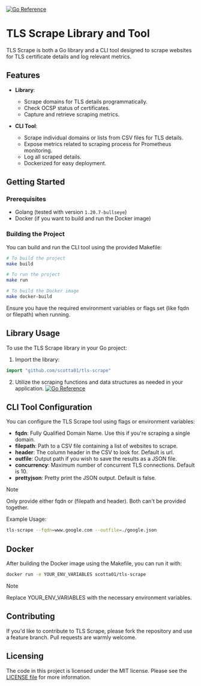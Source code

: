 [![Go Reference](https://pkg.go.dev/badge/github.com/scotta01/tls-scrape.svg)](https://pkg.go.dev/github.com/scotta01/tls-scrape)

# TLS Scrape Library and Tool
TLS Scrape is both a Go library and a CLI tool designed to scrape websites for TLS certificate details and log relevant metrics.

## Features

- **Library**:
  - Scrape domains for TLS details programmatically.
  - Check OCSP status of certificates.
  - Capture and retrieve scraping metrics.

- **CLI Tool**:
  - Scrape individual domains or lists from CSV files for TLS details.
  - Expose metrics related to scraping process for Prometheus monitoring.
  - Log all scraped details.
  - Dockerized for easy deployment.

## Getting Started

### Prerequisites

- Golang (tested with version `1.20.7-bullseye`)
- Docker (if you want to build and run the Docker image)

### Building the Project

You can build and run the CLI tool using the provided Makefile:

```bash
# To build the project
make build

# To run the project
make run

# To build the Docker image
make docker-build
```

Ensure you have the required environment variables or flags set (like fqdn or filepath) when running.

## Library Usage
To use the TLS Scrape library in your Go project:

1. Import the library:
```go
import "github.com/scotta01/tls-scrape"
```
2. Utilize the scraping functions and data structures as needed in your application.
   [![Go Reference](https://pkg.go.dev/badge/github.com/scotta01/tls-scrape.svg)](https://pkg.go.dev/github.com/scotta01/tls-scrape)

   
## CLI Tool Configuration
You can configure the TLS Scrape tool using flags or environment variables:

- **fqdn**: Fully Qualified Domain Name. Use this if you're scraping a single domain.
- **filepath**: Path to a CSV file containing a list of websites to scrape.
- **header**: The column header in the CSV to look for. Default is url.
- **outfile**: Output path if you wish to save the results as a JSON file.
- **concurrency**: Maximum number of concurrent TLS connections. Default is 10.
- **prettyjson**: Pretty print the JSON output. Default is false.

> [!NOTE]  
> Only provide either fqdn or (filepath and header). Both can't be provided together.

Example Usage:

```bash
tls-scrape --fqdn=www.google.com --outfile=./google.json
```

## Docker
After building the Docker image using the Makefile, you can run it with:

```bash
docker run -e YOUR_ENV_VARIABLES scotta01/tls-scrape
```

> [!NOTE]
> Replace YOUR_ENV_VARIABLES with the necessary environment variables.

## Contributing

If you'd like to contribute to TLS Scrape, please fork the repository and use a feature branch. Pull requests are warmly welcome.

## Licensing

The code in this project is licensed under the MIT license. Please see the [LICENSE file](LICENSE) for more information.

